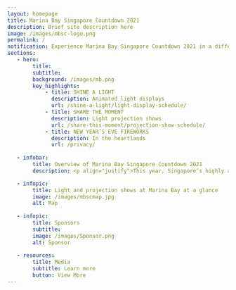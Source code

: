 ```yaml
---
layout: homepage
title: Marina Bay Singapore Countdown 2021
description: Brief site description here
image: /images/mbsc-logo.png
permalink: /
notification: Experience Marina Bay Singapore Countdown 2021 in a different light!
sections:
   - hero:
        title: 
        subtitle: 
        background: /images/mb.png
        key_highlights:
            - title: SHINE A LIGHT 
              description: Animated light displays
              url: /shine-a-light/light-display-schedule/
            - title: SHARE THE MOMENT
              description: Light projection shows
              url: /share-this-moment/projection-show-schedule/
            - title: NEW YEAR’S EVE FIREWORKS
              description: In the heartlands
              url: /privacy/
                        
   - infobar:
        title: Overview of Marina Bay Singapore Countdown 2021 
        description: <p align="justify">This year, Singapore’s highly anticipated year-end celebrations, MBSC 2021, brings forth a uniquely different experience for the public to enjoy virtually at the comfort of their own homes. MBSC 2021 presents an avenue that garners people across borders and from all walks of life to reflect on 2020 and to celebrate our hopes and aspirations for 2021 in unity.</p>

   - infopic:
        title: Light and projection shows at Marina Bay at a glance
        image: /images/mbscmap.jpg
        alt: Map
        
   - infopic:
        title: Sponsors
        subtitle:
        image: /images/Sponsor.png
        alt: Sponsor    
        
   - resources:
        title: Media
        subtitle: Learn more
        button: View More
---
```

